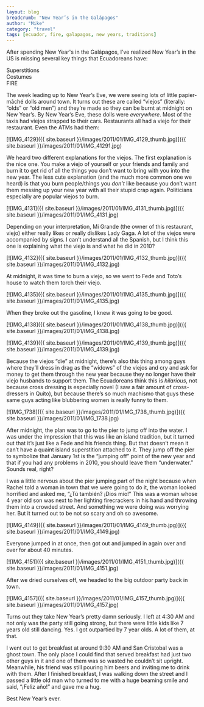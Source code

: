 ```yaml
---
layout: blog
breadcrumb: "New Year’s in the Galápagos"
author: "Mike"
category: "travel"
tags: [ecuador, fire, galapagos, new years, traditions]
---
```


After spending New Year's in the Galápagos, I’ve realized New Year’s in the US is missing several key things that Ecuadoreans have:

Superstitions<br/>
Costumes<br/>
FIRE

The week leading up to New Year’s Eve, we were seeing lots of little papier-mâché dolls around town. It turns out these are called “viejos” (literally: “olds” or “old men”) and they’re made so they can be burnt at midnight on New Year’s. By New Year’s Eve, these dolls were *everywhere*. Most of the taxis had viejos strapped to their cars. Restaurants all had a viejo for their restaurant. Even the ATMs had them:

[![IMG_4129]({{ site.baseurl }}/images/2011/01/IMG_4129_thumb.jpg)]({{ site.baseurl }}/images/2011/01/IMG_41291.jpg)

We heard two different explanations for the viejos. The first explanation is the nice one. You make a viejo of yourself or your friends and family and burn it to get rid of all the things you don’t want to bring with you into the new year. The less cute explanation (and the much more common one we heard) is that you burn people/things you *don’t* like because you don’t want them messing up your new year with all their stupid crap again. Politicians especially are popular viejos to burn.

[![IMG_4131]({{ site.baseurl }}/images/2011/01/IMG_4131_thumb.jpg)]({{ site.baseurl }}/images/2011/01/IMG_4131.jpg)

Depending on your interpretation, Mi Grande (the owner of this restaurant, viejo) either really likes or really dislikes Lady Gaga. A lot of the viejos were accompanied by signs. I can’t understand all the Spanish, but I think this one is explaining what the viejo is and what he did in 2010?

[![IMG_4132]({{ site.baseurl }}/images/2011/01/IMG_4132_thumb.jpg)]({{ site.baseurl }}/images/2011/01/IMG_4132.jpg)

At midnight, it was time to burn a viejo, so we went to Fede and Toto’s house to watch them torch their viejo.

[![IMG_4135]({{ site.baseurl }}/images/2011/01/IMG_4135_thumb.jpg)]({{ site.baseurl }}/images/2011/01/IMG_4135.jpg)

When they broke out the gasoline, I knew it was going to be good.

[![IMG_4138]({{ site.baseurl }}/images/2011/01/IMG_4138_thumb.jpg)]({{ site.baseurl }}/images/2011/01/IMG_4138.jpg)

[![IMG_4139]({{ site.baseurl }}/images/2011/01/IMG_4139_thumb.jpg)]({{ site.baseurl }}/images/2011/01/IMG_4139.jpg)

Because the viejos “die” at midnight, there’s also this thing among guys where they’ll dress in drag as the “widows” of the viejos and cry and ask for money to get them through the new year because they no longer have their viejo husbands to support them. The Ecuadoreans think this is *hilarious*, not because cross dressing is especially novel (I saw a fair amount of cross-dressers in Quito), but because there’s so much machismo that guys these same guys acting like blubbering women is really funny to them.

[![IMG_1738]({{ site.baseurl }}/images/2011/01/IMG_1738_thumb.jpg)]({{ site.baseurl }}/images/2011/01/IMG_1738.jpg)

After midnight, the plan was to go to the pier to jump off into the water. I was under the impression that this was like an island tradition, but it turned out that it’s just like a Fede and his friends thing. But that doesn’t mean it can’t have a quaint island superstition attached to it. They jump off the pier to symbolize that January 1st is the “jumping off” point of the new year and that if you had any problems in 2010, you should leave them “underwater.” Sounds real, right?

I was a little nervous about the pier jumping part of the night because when Rachel told a woman in town that we were going to do it, the woman looked horrified and asked me, “¿Tú también? ¡Dios mío!” This was a woman whose 4 year old son was next to her lighting firecrackers in his hand and throwing them into a crowded street. And something we were doing was worrying her. But it turned out to be not so scary and oh so awesome.

[![IMG_4149]({{ site.baseurl }}/images/2011/01/IMG_4149_thumb.jpg)]({{ site.baseurl }}/images/2011/01/IMG_4149.jpg)

Everyone jumped in at once, then got out and jumped in again over and over for about 40 minutes.

[![IMG_4151]({{ site.baseurl }}/images/2011/01/IMG_4151_thumb.jpg)]({{ site.baseurl }}/images/2011/01/IMG_4151.jpg)

After we dried ourselves off, we headed to the big outdoor party back in town.

[![IMG_4157]({{ site.baseurl }}/images/2011/01/IMG_4157_thumb.jpg)]({{ site.baseurl }}/images/2011/01/IMG_4157.jpg)

Turns out they take New Year’s pretty damn seriously. I left at 4:30 AM and not only was the party still going strong, but there were little kids like 7 years old still dancing. Yes. I got outpartied by 7 year olds. A lot of them, at that.

I went out to get breakfast at around 9:30 AM and San Cristobal was a ghost town. The only place I could find that served breakfast had just two other guys in it and one of them was so wasted he couldn’t sit upright. Meanwhile, his friend was still pouring him beers and inviting me to drink with them. After I finished breakfast, I was walking down the street and I passed a little old man who turned to me with a huge beaming smile and said, “¡Feliz año!” and gave me a hug.

Best New Year’s ever.
